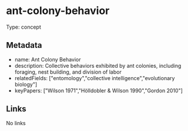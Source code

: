 # ant-colony-behavior

Type: concept

## Metadata

- name: Ant Colony Behavior
- description: Collective behaviors exhibited by ant colonies, including foraging, nest building, and division of labor
- relatedFields: ["entomology","collective intelligence","evolutionary biology"]
- keyPapers: ["Wilson 1971","Hölldobler & Wilson 1990","Gordon 2010"]

## Links

No links

